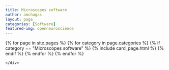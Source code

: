 ```yaml
---
title: Microscopes software
author: amchagas
layout: page
categories: [Software]
featured-img: openneuroscience
---
```





<section class="blog">
  <div class="container">
    <div class="post-list" itemscope="" itemtype="http://schema.org/Blog">
      {% for page in site.pages %}
        {% for category in page.categories %}
          {% if category == "Microscopes software" %}
            {% include card_page.html %}
          {% endif %}
        {% endfor %}
      {% endfor %}


    </div>
  </div>
</section>
